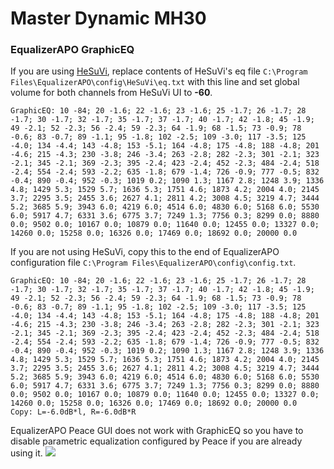 # Master Dynamic MH30
### EqualizerAPO GraphicEQ
If you are using [HeSuVi](https://sourceforge.net/projects/hesuvi/), replace contents of HeSuVi's eq file `C:\Program Files\EqualizerAPO\config\HeSuVi\eq.txt` with this line and set global volume for both channels from HeSuVi UI to **-60**.
```
GraphicEQ: 10 -84; 20 -1.6; 22 -1.6; 23 -1.6; 25 -1.7; 26 -1.7; 28 -1.7; 30 -1.7; 32 -1.7; 35 -1.7; 37 -1.7; 40 -1.7; 42 -1.8; 45 -1.9; 49 -2.1; 52 -2.3; 56 -2.4; 59 -2.3; 64 -1.9; 68 -1.5; 73 -0.9; 78 -0.6; 83 -0.7; 89 -1.1; 95 -1.8; 102 -2.5; 109 -3.0; 117 -3.5; 125 -4.0; 134 -4.4; 143 -4.8; 153 -5.1; 164 -4.8; 175 -4.8; 188 -4.8; 201 -4.6; 215 -4.3; 230 -3.8; 246 -3.4; 263 -2.8; 282 -2.3; 301 -2.1; 323 -2.1; 345 -2.1; 369 -2.3; 395 -2.4; 423 -2.4; 452 -2.3; 484 -2.4; 518 -2.4; 554 -2.4; 593 -2.2; 635 -1.8; 679 -1.4; 726 -0.9; 777 -0.5; 832 -0.4; 890 -0.4; 952 -0.3; 1019 0.2; 1090 1.3; 1167 2.8; 1248 3.9; 1336 4.8; 1429 5.3; 1529 5.7; 1636 5.3; 1751 4.6; 1873 4.2; 2004 4.0; 2145 3.7; 2295 3.5; 2455 3.6; 2627 4.1; 2811 4.2; 3008 4.5; 3219 4.7; 3444 5.2; 3685 5.9; 3943 6.0; 4219 6.0; 4514 6.0; 4830 6.0; 5168 6.0; 5530 6.0; 5917 4.7; 6331 3.6; 6775 3.7; 7249 1.3; 7756 0.3; 8299 0.0; 8880 0.0; 9502 0.0; 10167 0.0; 10879 0.0; 11640 0.0; 12455 0.0; 13327 0.0; 14260 0.0; 15258 0.0; 16326 0.0; 17469 0.0; 18692 0.0; 20000 0.0
```
If you are not using HeSuVi, copy this to the end of EqualizerAPO configuration file `C:\Program Files\EqualizerAPO\config\config.txt`.
```
GraphicEQ: 10 -84; 20 -1.6; 22 -1.6; 23 -1.6; 25 -1.7; 26 -1.7; 28 -1.7; 30 -1.7; 32 -1.7; 35 -1.7; 37 -1.7; 40 -1.7; 42 -1.8; 45 -1.9; 49 -2.1; 52 -2.3; 56 -2.4; 59 -2.3; 64 -1.9; 68 -1.5; 73 -0.9; 78 -0.6; 83 -0.7; 89 -1.1; 95 -1.8; 102 -2.5; 109 -3.0; 117 -3.5; 125 -4.0; 134 -4.4; 143 -4.8; 153 -5.1; 164 -4.8; 175 -4.8; 188 -4.8; 201 -4.6; 215 -4.3; 230 -3.8; 246 -3.4; 263 -2.8; 282 -2.3; 301 -2.1; 323 -2.1; 345 -2.1; 369 -2.3; 395 -2.4; 423 -2.4; 452 -2.3; 484 -2.4; 518 -2.4; 554 -2.4; 593 -2.2; 635 -1.8; 679 -1.4; 726 -0.9; 777 -0.5; 832 -0.4; 890 -0.4; 952 -0.3; 1019 0.2; 1090 1.3; 1167 2.8; 1248 3.9; 1336 4.8; 1429 5.3; 1529 5.7; 1636 5.3; 1751 4.6; 1873 4.2; 2004 4.0; 2145 3.7; 2295 3.5; 2455 3.6; 2627 4.1; 2811 4.2; 3008 4.5; 3219 4.7; 3444 5.2; 3685 5.9; 3943 6.0; 4219 6.0; 4514 6.0; 4830 6.0; 5168 6.0; 5530 6.0; 5917 4.7; 6331 3.6; 6775 3.7; 7249 1.3; 7756 0.3; 8299 0.0; 8880 0.0; 9502 0.0; 10167 0.0; 10879 0.0; 11640 0.0; 12455 0.0; 13327 0.0; 14260 0.0; 15258 0.0; 16326 0.0; 17469 0.0; 18692 0.0; 20000 0.0
Copy: L=-6.0dB*l, R=-6.0dB*R
```
EqualizerAPO Peace GUI does not work with GraphicEQ so you have to disable parametric equalization configured by Peace if you are already using it.
![](https://raw.githubusercontent.com/jaakkopasanen/AutoEq/master/results/Sonoma%20Model%20One/innerfidelity/onear/Master%20Dynamic%20MH30/Master%20Dynamic%20MH30.png)
